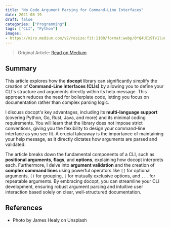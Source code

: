 ```yaml
---
title: "No Code Argument Parsing for Command-Line Interfaces"
date: 2021-08-19
draft: false
categories: ["Programming"]
tags: ["CLI", "Python"]
images:
- https://miro.medium.com/v2/resize:fit:1100/format:webp/0*Q4UC19Tv1luG9nPS
---
```


> Original Article: [Read on Medium](https://medium.com/codex/no-code-argument-parsing-for-command-line-interfaces-79b17a3813f2)

## Summary

This article explores how the **docopt** library can significantly simplify the creation of **Command-Line Interfaces (CLIs)** by allowing you to define your CLI's structure and arguments directly within its help message. This approach reduces the need for boilerplate code, letting you focus on documentation rather than complex parsing logic.

I discuss docopt's key advantages, including its **multi-language support** (covering Python, Go, Rust, Java, and more) and its minimal coding requirements. You will learn that the library does not impose strict conventions, giving you the flexibility to design your command-line interface as you see fit. A crucial takeaway is the importance of maintaining your help message, as it directly dictates how arguments are parsed and validated.

The article breaks down the fundamental components of a CLI, such as **positional arguments**, **flags**, and **options**, explaining how docopt interprets each. Furthermore, I delve into **argument validation** and the creation of **complex command lines** using powerful operators like `[]` for optional arguments, `()` for grouping, `|` for mutually exclusive options, and `...` for repeatable arguments. By embracing docopt, you can streamline your CLI development, ensuring robust argument parsing and intuitive user interaction based solely on clear, well-structured documentation.

## References

*   Photo by James Healy on Unsplash